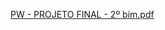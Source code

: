 [PW - PROJETO FINAL - 2º bim.pdf](https://github.com/user-attachments/files/20537456/PW.-.PROJETO.FINAL.-.2.bim.pdf)

